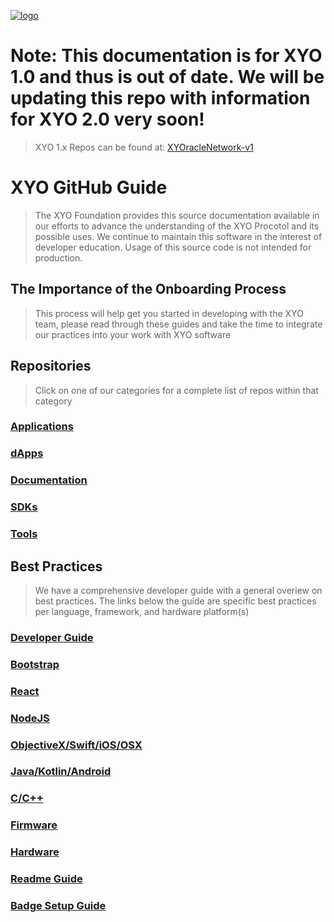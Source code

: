 [logo]: https://cdn.xy.company/img/brand/XYO_full_colored.png

[![logo]](https://xyo.network)

# Note: This documentation is for XYO 1.0 and thus is out of date.  We will be updating this repo with information for XYO 2.0 very soon!

> XYO 1.x Repos can be found at: [XYOracleNetwork-v1](https://github.com/XYOracleNetwork-v1)

# XYO GitHub Guide

> The XYO Foundation provides this source documentation available in our efforts to advance the understanding of the XYO Procotol and its possible uses. We continue to maintain this software in the interest of developer education. Usage of this source code is not intended for production.

## The Importance of the Onboarding Process

> This process will help get you started in developing with the XYO team, please read through these guides and take the time to integrate our practices into your work with XYO software

## Repositories
> Click on one of our categories for a complete list of repos within that category

### [Applications](./repositories/applications.md)

### [dApps](./repositories/dapps.md)

### [Documentation](./repositories/documentation.md)

### [SDKs](./repositories/sdks.md)

### [Tools](./repositories/tools.md)

## Best Practices
> We have a comprehensive developer guide with a general overiew on best practices. The links below the guide are specific best practices per language, framework, and hardware platform(s)

### [Developer Guide](./bestpractices/developer-guide.md) 

### [Bootstrap](./bestpractices/bootstrap.md)

### [React](./bestpractices/react.md)

### [NodeJS](./bestpractices/nodejs.md)

### [ObjectiveX/Swift/iOS/OSX](./bestpractices/objectivec-swift-ios-osx.md)

### [Java/Kotlin/Android](./bestpractices/java-kotlin-android.md)

### [C/C++](./bestpractices/c-c++.md)

### [Firmware](./bestpractices/firmware.md)

### [Hardware](./bestpractices/hardware.md)

### [Readme Guide](./bestpractices/readme-guide.md)

### [Badge Setup Guide](./bestpractices/badge-setup.md)

